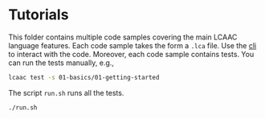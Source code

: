 # Tutorials

This folder contains multiple code samples covering the main LCAAC language features.
Each code sample takes the form a `.lca` file.
Use the [cli](../cli/README.md) to interact with the code.
Moreover, each code sample contains tests. You can run the tests manually, e.g.,

```bash
lcaac test -s 01-basics/01-getting-started
```

The script `run.sh` runs all the tests.
```bash
./run.sh
```
